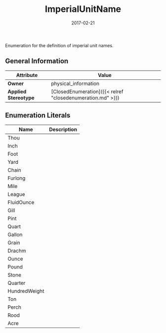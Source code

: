 ﻿---
title: ImperialUnitName
toc: false
type: specs
date: "2017-02-21"
draft: false
specification: VEC
version: 1.1.3
documentType: "Recommendation"
elementType: Class
classes:
  - ImperialUnitName
menu_name: vec-1.1.3
---
<p> Enumeration for the definition of imperial unit names.      </p>

## General Information

| Attribute               | Value |
|-------------------------|-------|
| **Owner**               | physical_information |
| **Applied Stereotype**  | [ClosedEnumeration]({{< relref "closedenumeration.md" >}})<br/>  |

## Enumeration Literals
| Name          | **Description** |
|---------------|-----------------|
| Thou |  |
| Inch |  |
| Foot |  |
| Yard |  |
| Chain |  |
| Furlong |  |
| Mile |  |
| League |  |
| FluidOunce |  |
| Gill |  |
| Pint |  |
| Quart |  |
| Gallon |  |
| Grain |  |
| Drachm |  |
| Ounce |  |
| Pound |  |
| Stone |  |
| Quarter |  |
| HundredWeight |  |
| Ton |  |
| Perch |  |
| Rood |  |
| Acre |  |
